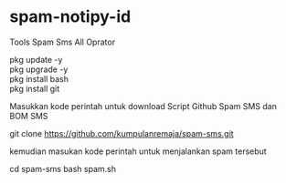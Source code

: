 # spam-notipy-id
Tools Spam Sms All Oprator

pkg update -y<br>
pkg upgrade -y<br>
pkg install bash<br>
pkg install git<br>

Masukkan kode perintah untuk download Script Github Spam SMS dan BOM SMS

git clone https://github.com/kumpulanremaja/spam-sms.git

kemudian masukan kode perintah untuk menjalankan spam tersebut

cd spam-sms
bash spam.sh
